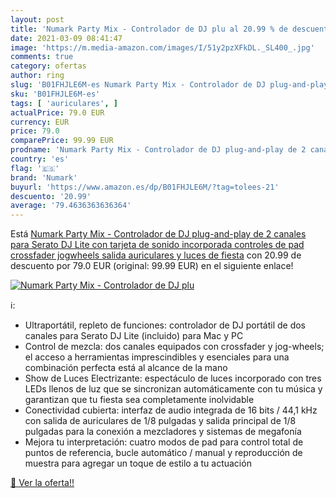 ```yaml
---
layout: post
title: 'Numark Party Mix - Controlador de DJ plu al 20.99 % de descuento'
date: 2021-03-09 08:41:47
image: 'https://m.media-amazon.com/images/I/51y2pzXFkDL._SL400_.jpg'
comments: true
category: ofertas
author: ring
slug: 'B01FHJLE6M-es Numark Party Mix - Controlador de DJ plug-and-play de 2...'
sku: 'B01FHJLE6M-es'
tags: [ 'auriculares', ]
actualPrice: 79.0 EUR
currency: EUR
price: 79.0
comparePrice: 99.99 EUR
prodname: 'Numark Party Mix - Controlador de DJ plug-and-play de 2 canales para Serato DJ Lite con tarjeta de sonido incorporada  controles de pad  crossfader  jogwheels  salida auriculares y luces de fiesta'
country: 'es'
flag: '🇪🇸'
brand: 'Numark'
buyurl: 'https://www.amazon.es/dp/B01FHJLE6M/?tag=tolees-21'
descuento: '20.99'
average: '79.4636363636364'
---
```


Está [Numark Party Mix - Controlador de DJ plug-and-play de 2 canales para Serato DJ Lite con tarjeta de sonido incorporada  controles de pad  crossfader  jogwheels  salida auriculares y luces de fiesta](https://www.amazon.es/dp/B01FHJLE6M/?tag=tolees-21) con 20.99 de descuento por 79.0 EUR (original: 99.99 EUR) en el siguiente enlace!

[![Numark Party Mix - Controlador de DJ plu](https://m.media-amazon.com/images/I/51y2pzXFkDL._SL400_.jpg)](https://www.amazon.es/dp/B01FHJLE6M/?tag=tolees-21)

ℹ️:

- Ultraportátil, repleto de funciones: controlador de DJ portátil de dos canales para Serato DJ Lite (incluido) para Mac y PC
- Control de mezcla: dos canales equipados con crossfader y jog-wheels; el acceso a herramientas imprescindibles y esenciales para una combinación perfecta está al alcance de la mano
- Show de Luces Electrizante: espectáculo de luces incorporado con tres LEDs llenos de luz que se sincronizan automáticamente con tu música y garantizan que tu fiesta sea completamente inolvidable
- Conectividad cubierta: interfaz de audio integrada de 16 bits / 44,1 kHz con salida de auriculares de 1/8 pulgadas y salida principal de 1/8 pulgadas para la conexión a mezcladores y sistemas de megafonía
- Mejora tu interpretación: cuatro modos de pad para control total de puntos de referencia, bucle automático / manual y reproducción de muestra para agregar un toque de estilo a tu actuación

[🛒 Ver la oferta!!](https://www.amazon.es/dp/B01FHJLE6M/?tag=tolees-21)

